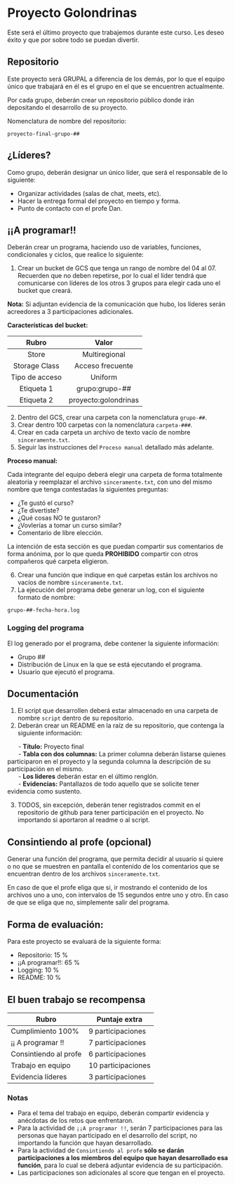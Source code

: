# Proyecto Golondrinas

Este será el último proyecto que trabajemos durante este curso. Les deseo éxito y que por sobre todo se puedan divertir. 

## Repositorio

Este proyecto será GRUPAL a diferencia de los demás, por lo que el equipo único que trabajará en él es el grupo en el que se encuentren actualmente. 

Por cada grupo, deberán crear un repositorio público donde irán depositando el desarrollo de su proyecto. 

Nomenclatura de nombre del repositorio: 

```
proyecto-final-grupo-## 
```

## ¿Líderes?

Como grupo, deberán designar un único líder, que será el responsable de lo siguiente: 

- Organizar actividades (salas de chat, meets, etc).  
- Hacer la entrega formal del proyecto en tiempo y forma. 
- Punto de contacto con el profe Dan. 

## ¡¡A programar!!

Deberán crear un programa, haciendo uso de variables, funciones, condicionales y ciclos, que realice lo siguiente: 

1. Crear un bucket de GCS que tenga un rango de nombre del 04 al 07. Recuerden que no deben repetirse, por lo cual el líder tendrá que comunicarse con líderes de los otros 3 grupos para elegir cada uno el bucket que creará. 

**Nota:** Si adjuntan evidencia de la comunicación que hubo, los líderes serán acreedores a 3 participaciones adicionales. 

**Características del bucket:**

<div align="center">

| Rubro             | Valor                 |
| :---------------: | :-------------------: |
| Store             | Multiregional         |
| Storage Class     | Acceso frecuente      |
| Tipo de acceso    | Uniform               |
| Etiqueta 1        | grupo:grupo-##        |
| Etiqueta 2        | proyecto:golondrinas  |

</div align="center">

2. Dentro del GCS, crear una carpeta con la nomenclatura `grupo-##`. 
3. Crear dentro 100 carpetas con la nomenclatura `carpeta-###`. 
4. Crear en cada carpeta un archivo de texto vacío de nombre `sinceramente.txt`. 
5. Seguir las instrucciones del `Proceso manual` detallado más adelante. 

**Proceso manual:**

Cada integrante del equipo deberá elegir una carpeta de forma totalmente aleatoria y reemplazar el archivo `sinceramente.txt`, con uno del mismo nombre que tenga contestadas la siguientes preguntas:

- ¿Te gustó el curso?
- ¿Te divertiste?
- ¿Qué cosas NO te gustaron? 
- ¿Vovlerías a tomar un curso similar? 
- Comentario de libre elección. 

La intención de esta sección es que puedan compartir sus comentarios de forma anónima, por lo que queda **PROHIBIDO** compartir con otros compañeros qué carpeta eligieron. 

6. Crear una función que indique en qué carpetas están los archivos no vacíos de nombre `sinceramente.txt`.
7. La ejecución del programa debe generar un log, con el siguiente formato de nombre: 

```
grupo-##-fecha-hora.log
```

### Logging del programa

El log generado por el programa, debe contener la siguiente información: 

- Grupo ## 
- Distribución de Linux en la que se está ejecutando el programa. 
- Usuario que ejecutó el programa. 

## Documentación 

1. El script que desarrollen deberá estar almacenado en una carpeta de nombre `script` dentro de su repositorio. 
2.  Deberán crear un README en la raíz de su repositorio, que contenga la siguiente información: 

&emsp;&ensp; - **Título:** Proyecto final <br>
&emsp;&ensp; - **Tabla con dos columnas:** La primer columna deberán listarse quienes participaron en el proyecto y la segunda columna la descripción de su participación en el mismo. <br>
&emsp;&ensp; - **Los líderes** deberán estar en el último renglón. <br>
&emsp;&ensp; - **Evidencias:** Pantallazos de todo aquello que se solicite tener evidencia como sustento.  

3. TODOS, sin excepción, deberán tener registrados commit en el repositorio de github para tener participación en el proyecto. No importando si aportaron al readme o al script. 

## Consintiendo al profe (opcional)

Generar una función del programa, que permita decidir al usuario si quiere o no que se muestren en pantalla el contenido de los comentarios que se encuentran dentro de los archivos `sinceramente.txt`. 

En caso de que el profe eliga que si, ir mostrando el contenido de los archivos uno a uno, con intervalos de 15 segundos entre uno y otro. En caso de que se eliga que no, simplemente salir del programa. 

## Forma de evaluación: 

Para este proyecto se evaluará de la siguiente forma: 

- Repositorio: 15 % 
- ¡¡A programar!!: 65 %
- Logging: 10 %
- README: 10 %

## El buen trabajo se recompensa

<div align="center">

| Rubro                 | Puntaje extra     |
| --------------------- | ----------------- |
| Cumplimiento 100%     | 9 participaciones |
| ¡¡ A programar !!     | 7 participaciones | 
| Consintiendo al profe | 6 participaciones |
| Trabajo en equipo     | 10 participaciones|
| Evidencia líderes     | 3 participaciones |
 
 </div align="center">

### Notas

- Para el tema del trabajo en equipo, deberán compartir evidencia y anécdotas de los retos que enfrentaron. 
- Para la actividad de `¡¡A programar !!`, serán 7 participaciones para las personas que hayan participado en el desarrollo del script, no importando la función que hayan desarrollado. 
- Para la actividad de `Consintiendo al profe` **sólo se darán participaciones a los miembros del equipo que hayan desarrollado esa función**, para lo cual se deberá adjuntar evidencia de su participación. 
- Las participaciones son adicionales al score que tengan en el proyecto.  
